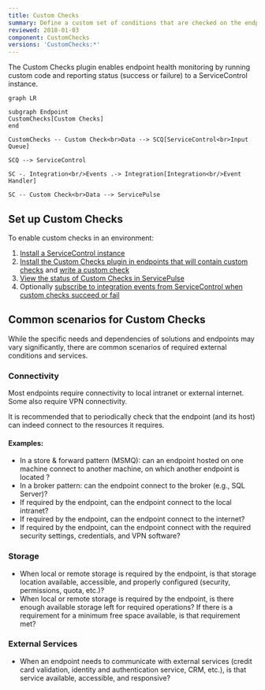 ```yaml
---
title: Custom Checks
summary: Define a custom set of conditions that are checked on the endpoint.
reviewed: 2018-01-03
component: CustomChecks
versions: 'CustomChecks:*'
---
```



The Custom Checks plugin enables endpoint health monitoring by running custom code and reporting status (success or failure) to a ServiceControl instance.

```mermaid
graph LR

subgraph Endpoint
CustomChecks[Custom Checks]
end
	
CustomChecks -- Custom Check<br>Data --> SCQ[ServiceControl<br>Input Queue]

SCQ --> ServiceControl

SC -. Integration<br/>Events .-> Integration[Integration<br/>Event Handler]

SC -- Custom Check<br>Data --> ServicePulse
```


## Set up Custom Checks

To enable custom checks in an environment:

1. [Install a ServiceControl instance](/servicecontrol/servicecontrol-instances/)
2. [Install the Custom Checks plugin in endpoints that will contain custom checks](install-plugin.md) and [write a custom check](writing-custom-checks.md)
3. [View the status of Custom Checks in ServicePulse](in-servicepulse.md)
4. Optionally [subscribe to integration events from ServiceControl when custom checks succeed or fail](notification-events.md)


## Common scenarios for Custom Checks

While the specific needs and dependencies of solutions and endpoints may vary significantly, there are common scenarios of required external conditions and services.


### Connectivity

Most endpoints require connectivity to local intranet or external internet. Some also require VPN connectivity.

It is recommended that to periodically check that the endpoint (and its host) can indeed connect to the resources it requires.


#### Examples:

- In a store & forward pattern (MSMQ): can an endpoint hosted on one machine connect to another machine, on which another endpoint is located ?
- In a broker pattern: can the endpoint connect to the broker (e.g., SQL Server)?
- If required by the endpoint, can the endpoint connect to the local intranet?
- If required by the endpoint, can the endpoint connect to the internet?
- If required by the endpoint, can the endpoint connect with the required security settings, credentials, and VPN software?


### Storage

- When local or remote storage is required by the endpoint, is that storage location available, accessible, and properly configured (security, permissions, quota, etc.)?
- When local or remote storage is required by the endpoint, is there enough available storage left for required operations? If there is a requirement for a minimum free space available, is that requirement met?


### External Services

- When an endpoint needs to communicate with external services (credit card validation, identity and authentication service, CRM, etc.), is that service available, accessible, and responsive?